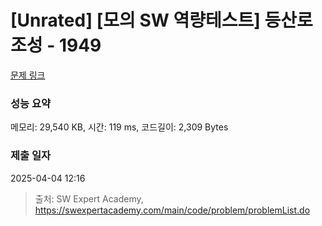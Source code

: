 # [Unrated] [모의 SW 역량테스트] 등산로 조성 - 1949 

[문제 링크](https://swexpertacademy.com/main/code/problem/problemDetail.do?contestProbId=AV5PoOKKAPIDFAUq) 

### 성능 요약

메모리: 29,540 KB, 시간: 119 ms, 코드길이: 2,309 Bytes

### 제출 일자

2025-04-04 12:16



> 출처: SW Expert Academy, https://swexpertacademy.com/main/code/problem/problemList.do